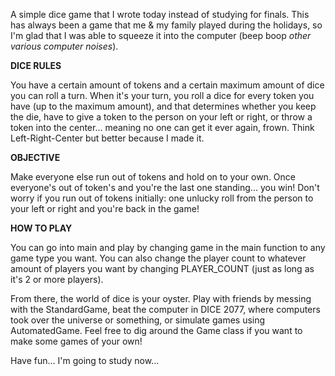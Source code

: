A simple dice game that I wrote today instead
of studying for finals. This has always been
a game that me & my family played during the
holidays, so I'm glad that I was able to squeeze
it into the computer (beep boop *other various computer
noises*).

**DICE RULES**

You have a certain amount of tokens and a certain maximum amount
of dice you can roll a turn. When it's your turn, you roll a dice
for every token you have (up to the maximum amount), and that
determines whether you keep the die, have to give a token
to the person on your left or right, or throw a token into
the center... meaning no one can get it ever again, frown. Think
Left-Right-Center but better because I made it.

**OBJECTIVE**

Make everyone else run out of tokens and hold on
to your own. Once everyone's out of token's and you're the
last one standing... you win! Don't worry if you run out
of tokens initially: one unlucky roll from the person to your
left or right and you're back in the game!

**HOW TO PLAY**

You can go into main and play by changing game in the main function
to any game type you want. You can also change the player count
to whatever amount of players you want by changing PLAYER_COUNT (just
as long as it's 2 or more players). 

From there, the world of dice is your oyster. Play with friends by messing
with the StandardGame, beat the computer in DICE 2077, where computers
took over the universe or something, or simulate games using AutomatedGame.
Feel free to dig around the Game class if you want to make some games of
your own!

Have fun... I'm going to study now...